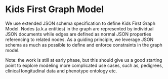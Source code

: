 # Kids First Graph Model

We use extended JSON schema specification to define Kids First Graph Model.
Nodes (a.k.a entities) in the graph are represented by individual JSON documents while
edges are defined as normal JSON properties referencing to related nodes. As a guiding
principle, we leverage JSON schema as much as possible to define and enforce constraints in the
graph model.

Note: the work is still at early phase, but this should give us a good starting point to explore
modeling more complicated use cases, such as, pedigrees, clinical longitudinal data and
phenotype ontology etc.
